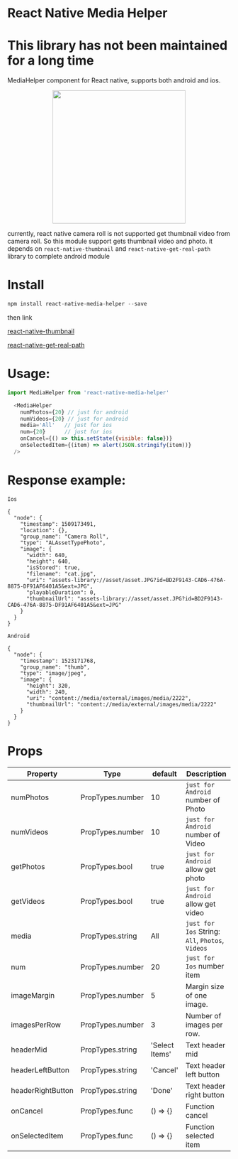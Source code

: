 # React Native Media Helper

# This library has not been maintained for a long time
MediaHelper component for React native, supports both android and ios.
<p align="center">
  <img src="https://github.com/hungdev/react-native-media-helper/blob/master/MediaHelper.gif?raw=true" width=300/>
</p>

currently, react native camera roll is not supported get thumbnail video from camera roll. So this module support gets thumbnail video and photo. it depends on `react-native-thumbnail` and `react-native-get-real-path` library to complete android module

# Install

```js
npm install react-native-media-helper --save
```
then link

[react-native-thumbnail](https://github.com/phuochau/react-native-thumbnail#mostly-automatic-installation)

[react-native-get-real-path](https://github.com/Wraptime/react-native-get-real-path#installation-android)


# Usage:

```javascript
import MediaHelper from 'react-native-media-helper'

  <MediaHelper
    numPhotos={20} // just for android
    numVideos={20} // just for android
    media='All'   // just for ios
    num={20}      // just for ios
    onCancel={() => this.setState({visible: false})}
    onSelectedItem={(item) => alert(JSON.stringify(item))}
  />

```


# Response example:

`Ios`
```
{
  "node": {
    "timestamp": 1509173491,
    "location": {},
    "group_name": "Camera Roll",
    "type": "ALAssetTypePhoto",
    "image": {
      "width": 640,
      "height": 640,
      "isStored": true,
      "filename": "cat.jpg",
      "uri": "assets-library://asset/asset.JPG?id=BD2F9143-CAD6-476A-8875-DF91AF6401A5&ext=JPG",
      "playableDuration": 0,
      "thumbnailUrl": "assets-library://asset/asset.JPG?id=BD2F9143-CAD6-476A-8875-DF91AF6401A5&ext=JPG"
    }
  }
}
```

`Android`
```
{
  "node": {
    "timestamp": 1523171768,
    "group_name": "thumb",
    "type": "image/jpeg",
    "image": {
      "height": 320,
      "width": 240,
      "uri": "content://media/external/images/media/2222",
      "thumbnailUrl": "content://media/external/images/media/2222"
    }
  }
}
```

# Props

Property          | Type             | default          | Description
------------      | -------------    | -------------    | -------------
numPhotos         | PropTypes.number | 10               | `just for Android` number of Photo
numVideos         | PropTypes.number | 10               | `just for Android` number of Video
getPhotos         | PropTypes.bool   | true             | `just for Android` allow get photo
getVideos         | PropTypes.bool   | true             | `just for Android` allow get video
media             | PropTypes.string | All              | `just for Ios` String: `All`, `Photos`, `Videos`
num               | PropTypes.number | 20               | `just for Ios` number item
imageMargin       | PropTypes.number | 5                | Margin size of one image. 
imagesPerRow      | PropTypes.number | 3                | Number of images per row. 
headerMid         | PropTypes.string | 'Select Items'   | Text header mid
headerLeftButton  | PropTypes.string | 'Cancel'         | Text header left button
headerRightButton | PropTypes.string | 'Done'           | Text header right button
onCancel          | PropTypes.func   | () => {}         | Function cancel
onSelectedItem    | PropTypes.func   | () => {}         | Function selected item


